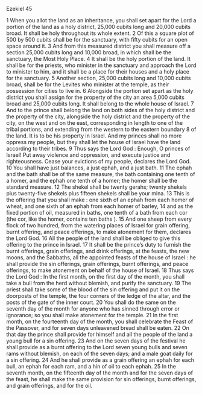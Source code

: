 Ezekiel 45

1	When you allot the land as an inheritance, you shall set apart for the Lord a portion of the land as a holy district, 25,000 cubits long and 20,000 cubits broad. It shall be holy throughout its whole extent.
2	Of this a square plot of 500 by 500 cubits shall be for the sanctuary, with fifty cubits for an open space around it.
3	And from this measured district you shall measure off a section 25,000 cubits long and 10,000 broad, in which shall be the sanctuary, the Most Holy Place.
4	It shall be the holy portion of the land. It shall be for the priests, who minister in the sanctuary and approach the Lord to minister to him, and it shall be a place for their houses and a holy place for the sanctuary.
5	Another section, 25,000 cubits long and 10,000 cubits broad, shall be for the Levites who minister at the temple, as their possession for cities to live in.
6	Alongside the portion set apart as the holy district you shall assign for the property of the city an area 5,000 cubits broad and 25,000 cubits long. It shall belong to the whole house of Israel.
7	And to the prince shall belong the land on both sides of the holy district and the property of the city, alongside the holy district and the property of the city, on the west and on the east, corresponding in length to one of the tribal portions, and extending from the western to the eastern boundary
8	of the land. It is to be his property in Israel. And my princes shall no more oppress my people, but they shall let the house of Israel have the land according to their tribes.
9	Thus says the Lord God : Enough, O princes of Israel! Put away violence and oppression, and execute justice and righteousness. Cease your evictions of my people, declares the Lord God.
10	You shall have just balances, a just ephah, and a just bath.
11	The ephah and the bath shall be of the same measure, the bath containing one tenth of a homer, and the ephah one tenth of a homer; the homer shall be the standard measure.
12	The shekel shall be twenty gerahs; twenty shekels plus twenty-five shekels plus fifteen shekels shall be your mina.
13	This is the offering that you shall make : one sixth of an ephah from each homer of wheat, and one sixth of an ephah from each homer of barley,
14	and as the fixed portion of oil, measured in baths, one tenth of a bath from each cor (the cor, like the homer, contains ten baths ).
15	And one sheep from every flock of two hundred, from the watering places of Israel for grain offering, burnt offering, and peace offerings, to make atonement for them, declares the Lord God.
16	All the people of the land shall be obliged to give this offering to the prince in Israel.
17	It shall be the prince’s duty to furnish the burnt offerings, grain offerings, and drink offerings, at the feasts, the new moons, and the Sabbaths, all the appointed feasts of the house of Israel : he shall provide the sin offerings, grain offerings, burnt offerings, and peace offerings, to make atonement on behalf of the house of Israel.
18	Thus says the Lord God : In the first month, on the first day of the month, you shall take a bull from the herd without blemish, and purify the sanctuary.
19	The priest shall take some of the blood of the sin offering and put it on the doorposts of the temple, the four corners of the ledge of the altar, and the posts of the gate of the inner court.
20	You shall do the same on the seventh day of the month for anyone who has sinned through error or ignorance; so you shall make atonement for the temple.
21	In the first month, on the fourteenth day of the month, you shall celebrate the Feast of the Passover, and for seven days unleavened bread shall be eaten.
22	On that day the prince shall provide for himself and all the people of the land a young bull for a sin offering.
23	And on the seven days of the festival he shall provide as a burnt offering to the Lord seven young bulls and seven rams without blemish, on each of the seven days; and a male goat daily for a sin offering.
24	And he shall provide as a grain offering an ephah for each bull, an ephah for each ram, and a hin of oil to each ephah.
25	In the seventh month, on the fifteenth day of the month and for the seven days of the feast, he shall make the same provision for sin offerings, burnt offerings, and grain offerings, and for the oil.

